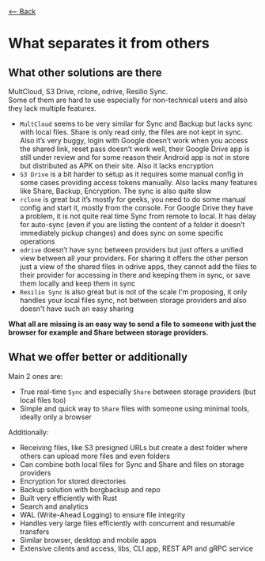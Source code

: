 [⟵ Back](../../README.md#what-separates-it-from-other-products)

# What separates it from others

## What other solutions are there

MultCloud, S3 Drive, rclone, odrive, Resilio Sync.  
Some of them are hard to use especially for non-technical users and also they lack multiple features.

- `MultCloud` seems to be very similar for Sync and Backup but lacks sync with local files. Share is only read only, the files are not kept in sync. Also it’s very buggy, login with Google doesn’t work when you access the shared link, reset pass doesn’t work well, their Google Drive app is still under review and for some reason their Android app is not in store but distributed as APK on their site. Also it lacks encryption
- `S3 Drive` is a bit harder to setup as it requires some manual config in some cases providing access tokens manually. Also lacks many features like Share, Backup, Encryption. The sync is also quite slow
- `rclone` is great but it’s mostly for geeks, you need to do some manual config and start it, mostly from the console. For Google Drive they have a problem, it is not quite real time Sync from remote to local. It has delay for auto-sync (even if you are listing the content of a folder it doesn’t immediately pickup changes) and does sync on some specific operations
- `odrive` doesn’t have sync between providers but just offers a unified view between all your providers. For sharing it offers the other person just a view of the shared files in odrive apps, they cannot add the files to their provider for accessing in there and keeping them in sync, or save them locally and keep them in sync
- `Resilio Sync` is also great but is not of the scale I'm proposing, it only handles your local files sync, not between storage providers and also doesn't have such an easy sharing

**What all are missing is an easy way to send a file to someone with just the browser for example and Share between storage providers.**

## What we offer better or additionally

Main 2 ones are:
- True real-time `Sync` and especially `Share` between storage providers (but local files too)
- Simple and quick way to `Share` files with someone using minimal tools, ideally only a browser

Additionally:
- Receiving files, like S3 presigned URLs but create a dest folder where others can upload more files and even folders
- Can combine both local files for Sync and Share and files on storage providers
- Encryption for stored directories 
- Backup solution with borgbackup and repo
- Built very efficiently with Rust
- Search and analytics
- WAL (Write-Ahead Logging) to ensure file integrity
- Handles very large files efficiently with concurrent and resumable transfers
- Similar browser, desktop and mobile apps
- Extensive cilents and access, libs, CLI app, REST API and gRPC service
